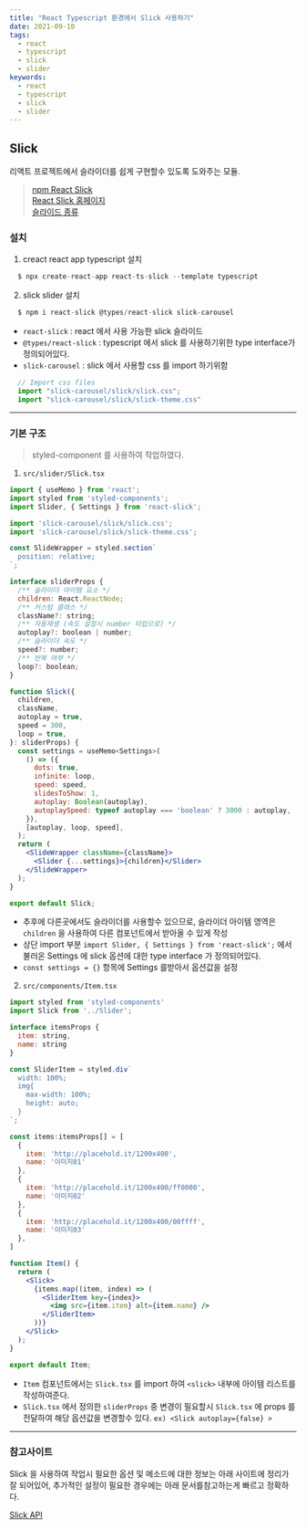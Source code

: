 ```yaml
---
title: "React Typescript 환경에서 Slick 사용하기"
date: 2021-09-10
tags:
  - react
  - typescript
  - slick
  - slider
keywords:
  - react
  - typescript
  - slick
  - slider
---
```


## Slick

리액트 프로젝트에서 슬라이더를 쉽게 구현할수 있도록 도와주는 모듈.

> [npm React Slick](https://www.npmjs.com/package/react-slick)<br/> 
> [React Slick 홈페이지](https://react-slick.neostack.com/)<br/>
> [슬라이드 종류](https://react-slick.neostack.com/docs/example/simple-slider)

### 설치

1. creact react app typescript 설치
```jsx
  $ npx create-react-app react-ts-slick --template typescript
```


2. slick slider 설치
```jsx
  $ npm i react-slick @types/react-slick slick-carousel
```

- `react-slick` : react 에서 사용 가능한 slick 슬라이드
- `@types/react-slick` : typescript 에서 slick 를 사용하기위한 type interface가 정의되어있다.
- `slick-carousel` : slick 에서 사용할 css 를 import 하기위함

```jsx
  // Import css files
  import "slick-carousel/slick/slick.css";
  import "slick-carousel/slick/slick-theme.css"
```
---
### 기본 구조

> styled-component 를 사용하여 작업하였다.

1. `src/slider/Slick.tsx`

```jsx
import { useMemo } from 'react';
import styled from 'styled-components';
import Slider, { Settings } from 'react-slick';

import 'slick-carousel/slick/slick.css';
import 'slick-carousel/slick/slick-theme.css';

const SlideWrapper = styled.section`
  position: relative;
`;

interface sliderProps {
  /** 슬라이더 아이템 요소 */
  children: React.ReactNode;
  /** 커스텀 클래스 */
  className?: string;
  /** 자동재생 (속도 설정시 number 타입으로) */
  autoplay?: boolean | number;
  /** 슬라이더 속도 */
  speed?: number;
  /** 반복 여부 */
  loop?: boolean;
}

function Slick({
  children,
  className,
  autoplay = true,
  speed = 300,
  loop = true,
}: sliderProps) {
  const settings = useMemo<Settings>(
    () => ({
      dots: true,
      infinite: loop,
      speed: speed,
      slidesToShow: 1,
      autoplay: Boolean(autoplay),
      autoplaySpeed: typeof autoplay === 'boolean' ? 3000 : autoplay,
    }),
    [autoplay, loop, speed],
  );
  return (
    <SlideWrapper className={className}>
      <Slider {...settings}>{children}</Slider>
    </SlideWrapper>
  );
}

export default Slick;

```

- 추후에 다른곳에서도 슬라이더를 사용할수 있으므로, 슬라이더 아이템 영역은 `children` 을 사용하여 다른 컴포넌트에서 받아올 수 있게 작성
- 상단 import 부분 `import Slider, { Settings } from 'react-slick';` 에서 불러온 Settings 에 slick 옵션에 대한 type interface 가 정의되어있다.
- `const settings = {}` 항목에 Settings 를받아서 옵션값을 설정

2. `src/components/Item.tsx`

```jsx
import styled from 'styled-components'
import Slick from '../Slider';

interface itemsProps {
  item: string,
  name: string
}

const SliderItem = styled.div`
  width: 100%;
  img{
    max-width: 100%;
    height: auto;
  }
`;

const items:itemsProps[] = [
  {
    item: 'http://placehold.it/1200x400',
    name: '이미지01'
  },
  {
    item: 'http://placehold.it/1200x400/ff0000',
    name: '이미지02'
  },
  {
    item: 'http://placehold.it/1200x400/00ffff',
    name: '이미지03'
  },    
]

function Item() {
  return (
    <Slick>
      {items.map((item, index) => (
        <SliderItem key={index}>
          <img src={item.item} alt={item.name} />
        </SliderItem>
      ))}
    </Slick>
  );
}

export default Item;
```

- `Item` 컴포넌트에서는 `Slick.tsx` 를 import 하여 `<slick>` 내부에 아이템 리스트를 작성하여준다.
- `Slick.tsx` 에서 정의한 `sliderProps` 중 변경이 필요할시 `Slick.tsx` 에 props 를 전달하여 해당 옵션값을 변경할수 있다. `ex) <Slick autoplay={false} >`

---

### 참고사이트

Slick 을 사용하여 작업시 필요한 옵션 및 메소드에 대한 정보는 아래 사이트에 정리가 잘 되어있어, 추가적인 설정이 필요한 경우에는 아래 문서를참고하는게 빠르고 정확하다.

[Slick API](https://react-slick.neostack.com/docs/api)